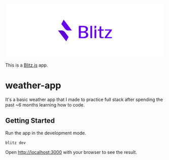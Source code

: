 [![Blitz.js](https://raw.githubusercontent.com/blitz-js/art/master/github-cover-photo.png)](https://blitzjs.com)

This is a [Blitz.js](https://github.com/blitz-js/blitz) app.

# **weather-app**
It's a basic weather app that I made to practice full stack after spending the past ~6 months learning how to code.

## Getting Started

Run the app in the development mode.

```
blitz dev
```

Open [http://localhost:3000](http://localhost:3000) with your browser to see the result.

